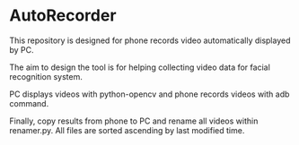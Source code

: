 # AutoRecorder
This repository is designed for phone records video automatically displayed by PC.

The aim to design the tool is for helping collecting video data for facial recognition system.

PC displays videos with python-opencv and phone records videos with adb command.

Finally, copy results from phone to PC and rename all videos within renamer.py. All files are sorted ascending by last modified time. 
